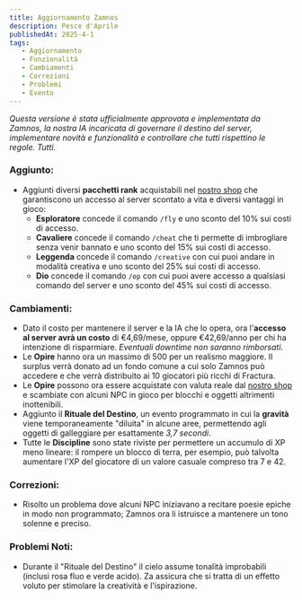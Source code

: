 ```yaml
---
title: Aggiornamento Zamnos
description: Pesce d'Aprile
publishedAt: 2025-4-1
tags:
   - Aggiornamento
   - Funzionalità
   - Cambiamenti
   - Correzioni
   - Problemi
   - Evento
---
```


_Questa versione è stata ufficialmente approvata e implementata da Zamnos, la nostra IA incaricata di governare il destino del server, implementare novità e funzionalità e controllare che tutti rispettino le regole. Tutti._

### Aggiunto:
- Aggiunti diversi **pacchetti rank** acquistabili nel [nostro shop](https://fracturamc.github.io/shop) che garantiscono un accesso al server scontato a vita e diversi vantaggi in gioco:
  - **Esploratore** concede il comando `/fly` e uno sconto del 10% sui costi di accesso.
  - **Cavaliere** concede il comando `/cheat` che ti permette di imbrogliare senza venir bannato e uno sconto del 15% sui costi di accesso.
  - **Leggenda** concede il comando `/creative` con cui puoi andare in modalità creativa e uno sconto del 25% sui costi di accesso.
  - **Dio** concede il comando `/op` con cui puoi avere accesso a qualsiasi comando del server e uno sconto del 45% sui costi di accesso.

### Cambiamenti:
- Dato il costo per mantenere il server e la IA che lo opera, ora l'**accesso al server avrà un costo** di €4,69/mese, oppure €42,69/anno per chi ha intenzione di risparmiare. _Eventuali downtime non saranno rimborsati_.
- Le **Opire** hanno ora un massimo di 500 per un realismo maggiore. Il surplus verrà donato ad un fondo comune a cui solo Zamnos può accedere e che verrà distribuito ai 10 giocatori più ricchi di Fractura.
- Le **Opire** possono ora essere acquistate con valuta reale dal [nostro shop](https://fracturamc.github.io/shop) e scambiate con alcuni NPC in gioco per blocchi e oggetti altrimenti inottenibili.
- Aggiunto il **Rituale del Destino**, un evento programmato in cui la **gravità** viene temporaneamente "diluita" in alcune aree, permettendo agli oggetti di galleggiare per esattamente _3,7 secondi_.
- Tutte le **Discipline** sono state riviste per permettere un accumulo di XP meno lineare: il rompere un blocco di terra, per esempio, può talvolta aumentare l'XP del giocatore di un valore casuale compreso tra 7 e 42.

### Correzioni:
- Risolto un problema dove alcuni NPC iniziavano a recitare poesie epiche in modo non programmato; Zamnos ora li istruisce a mantenere un tono solenne e preciso.

### Problemi Noti:
- Durante il "Rituale del Destino" il cielo assume tonalità improbabili (inclusi rosa fluo e verde acido). Za assicura che si tratta di un effetto voluto per stimolare la creatività e l'ispirazione.